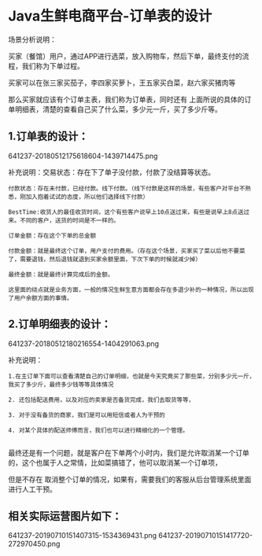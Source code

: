 # Java生鲜电商平台-订单表的设计

场景分析说明：

买家（餐馆）用户，通过APP进行选菜，放入购物车，然后下单，最终支付的流程，我们称为下单过程。

买家可以在张三家买茄子，李四家买萝卜，王五家买白菜，赵六家买猪肉等

那么买家就应该有个订单主表，我们称为订单表，同时还有 上面所说的具体的订单明细表，清楚的查看自己买了什么菜，多少元一斤，买了多少斤等。

## 1.订单表的设计：
641237-20180512175618604-1439714475.png

补充说明：交易状态：存在下了单子没付款，付款了没结算等状态。


```
付款状态：存在未付款，已经付款。线下付款。（线下付款是这样的场景，有些客户对平台不熟悉，刚加入抱着试试的态度，所以他们选择线下付款）

BestTime:收货人的最佳收货时间，这个有些客户说早上10点送过来，有些是说早上8点送过来。不同的客户，送货的时间是不一样的。

订单金额：存在这个下单的总金额

付款金额：就是最终这个订单，用户支付的费用。（存在这个场景，买家买了菜以后他不要菜了，需要退钱，然后退钱就退到买家余额里面，下次下单的时候就减少掉）

最终金额：就是最终计算完成后的金额。

这里面的绕点就是业务方面，一般的情况生鲜生意方面都会存在多退少补的一种情况，所以出现了用户余额方面的事情。

```

## 2.订单明细表的设计：
641237-20180512180216554-1404291063.png

补充说明：  

```
1.在主订单下面可以查看清楚自己的订单明细，也就是今天究竟买了那些菜，分别多少元一斤，我买了多少斤，最终多少钱等等具体情况

2. 还包括配送费用，以及对应的卖家是否备货完成，我们去取货等等，

3. 对于没有备货的商家，我们是可以用短信或者人为干预的

4. 对某个具体的配送师傅而言，我们也可以进行精细化的一个管理。


```

最终还是有一个问题，就是客户在下单两个小时内，我们是允许取消某一个订单的，这个也属于人之常情，比如菜搞错了，他可以取消某一个订单项，

但是不存在 取消整个订单的情况，如果有，需要我们的客服从后台管理系统里面进行人工干预。

## 相关实际运营图片如下：
641237-20190710151407315-1534369431.png
641237-20190710151417720-272970450.png

    